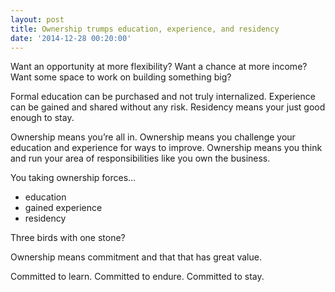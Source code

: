 ```yaml
---
layout: post
title: Ownership trumps education, experience, and residency
date: '2014-12-28 00:20:00'
---
```


Want an opportunity at more flexibility?
Want a chance at more income?
Want some space to work on building something big?

Formal education can be purchased and not truly internalized.
Experience can be gained and shared without any risk.
Residency means your just good enough to stay.

Ownership means you’re all in.
Ownership means you challenge your education and experience for ways to improve.
Ownership means you think and run your area of responsibilities like you own the business.

You taking ownership forces…

- education
- gained experience
- residency

Three birds with one stone?

Ownership means commitment and that that has great value.

Committed to learn.
Committed to endure.
Committed to stay.
